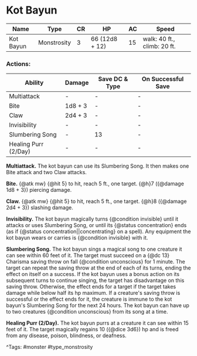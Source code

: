 # Kot Bayun

| Name | Type | CR | HP | AC | Speed |
|------|------|----|----|----|-------|
| Kot Bayun | Monstrosity | 3 | 66 (12d8 + 12) | 15 | walk: 40 ft., climb: 20 ft. |

### Actions:

| Ability | Damage | Save DC & Type | On Successful Save |
|---------|--------|----------------|--------------------|
| Multiattack | - | - | - |
| Bite | 1d8 + 3 | - | - |
| Claw | 2d4 + 3 | - | - |
| Invisibility | - | - | - |
| Slumbering Song | - | 13 | - |
| Healing Purr (2/Day) | - | - | - |


**Multiattack.** The kot bayun can use its Slumbering Song. It then makes one Bite attack and two Claw attacks.

**Bite.** {@atk mw} {@hit 5} to hit, reach 5 ft., one target. {@h}7 ({@damage 1d8 + 3}) piercing damage.

**Claw.** {@atk mw} {@hit 5} to hit, reach 5 ft., one target. {@h}8 ({@damage 2d4 + 3}) slashing damage.

**Invisibility.** The kot bayun magically turns {@condition invisible} until it attacks or uses Slumbering Song, or until its {@status concentration} ends (as if {@status concentration||concentrating} on a spell). Any equipment the kot bayun wears or carries is {@condition invisible} with it.

**Slumbering Song.** The kot bayun sings a magical song to one creature it can see within 60 feet of it. The target must succeed on a {@dc 13} Charisma saving throw on fall {@condition unconscious} for 1 minute. The target can repeat the saving throw at the end of each of its turns, ending the effect on itself on a success. If the kot bayun uses a bonus action on its subsequent turns to continue singing, the target has disadvantage on this saving throw. Otherwise, the effect ends for a target if the target takes damage while below half its hp maximum. If a creature's saving throw is successful or the effect ends for it, the creature is immune to the kot bayun's Slumbering Song for the next 24 hours. The kot bayun can have up to two creatures {@condition unconscious} from its song at a time.

**Healing Purr (2/Day).** The kot bayun purrs at a creature it can see within 15 feet of it. The target magically regains 10 ({@dice 3d6}) hp and is freed from any disease, poison, blindness, or deafness.

^Tags: #monster #type_monstrosity